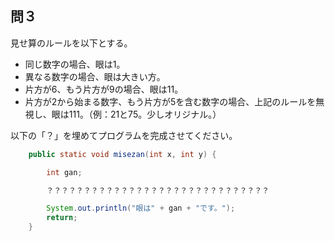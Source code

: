 ## 問３

見せ算のルールを以下とする。
- 同じ数字の場合、眼は1。
- 異なる数字の場合、眼は大きい方。
- 片方が6、もう片方が9の場合、眼は11。
- 片方が2から始まる数字、もう片方が5を含む数字の場合、上記のルールを無視し、眼は111。（例：21と75。少しオリジナル。）

以下の「？」を埋めてプログラムを完成させてください。

```Java
    public static void misezan(int x, int y) {

        int gan;

        ？？？？？？？？？？？？？？？？？？？？？？？？？？？？？？

        System.out.println("眼は" + gan + "です。");
        return;
    }
```
